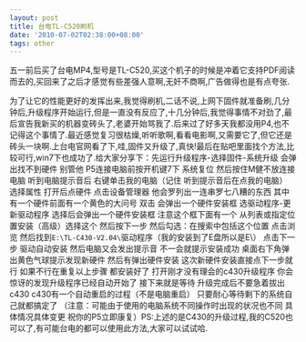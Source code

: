 ```yaml
---
layout: post
title: 台电TL-C520刷机
date: '2010-07-02T02:38:00+08:00'
tags: other
---
```

五一前后买了台电MP4,型号是TL-C520,买这个机子的时候是冲着它支持PDF阅读而去的,买回来了之后才感觉有些差强人意啊,无奸不商啊,广告做得也是有点夸张.

为了让它的性能更好的发挥出来,我觉得刷机,二话不说,上网下固件就准备刷,几分钟后,升级程序开始运行,但是一直没有反应了,十几分钟后,我觉得事情不对劲了,最后宣告我新买的机器变砖头了,老婆开始骂我了.后来过了好多天我都没用P4,也不记得这个事情了.最近感觉复习很枯燥,听听歌啊,看看电影啊,又需要它了,但它还是砖头一块啊.上台电官网看了下,哇,固件又升级了,真快!最后在贴吧里面找个方法,比较可行,win7下也成功了.给大家分享下：先运行升级程序-选择固件-系统升级 会弹出找不到硬件 别管他 P5连接电脑前按开机键7下 系统复位 然后按住M健不放连接电脑 听到电脑提示音后 右键单击我的电脑（记住 听到提示音后在点我的电脑） 选择属性 打开后点硬件 点击设备管理器 他会罗列出一连串罗七八糟的东西 其中有一个硬件前面有一个黄色的大问号 双击 会弹出一个硬件安装框 选驱动程序-更新驱动程序 选择后会弹出一个硬件安装框 注意这个框下面有一个 从列表或指定位置安装（高级）选择这个 然后按下一步 然后勾选：在搜索中包括这个位置 点击浏览 然后找到`E:\TL-C430-V2.04\`驱动程序（我的安装到了E盘所以是E\） 点击下一步 驱动自动安装 然后电脑又会发出提示音 不一会就提示安装成功 桌面右下角弹出黄色气球提示发现新硬件 然后有弹出硬件安装 这次新硬件安装直接点下一步就行 如果不行在重复以上步骤 都安装好了 打开刚才没有理会的c430升级程序 你会惊讶的发现升级程序已经自动开始了 接下来就是等待 升级完成后不要急着拔出c430 c430有一个自动重启的过程（不是电脑重启） 只要耐心等待剩下的系统自己就都搞定了 （注意：可能由于使用的电脑系统不同操作时出现的状况也不同 具体情况具体变更 祝你的P5立即康复）PS:上述的是C430的升级过程,我的C520也可以了,有可能台电的都可以使用此方法,大家可以试试哈.

